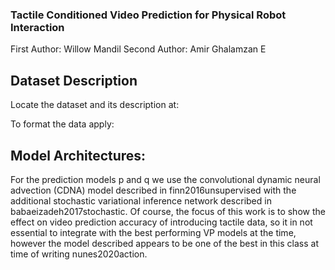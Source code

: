 ### Tactile Conditioned Video Prediction for Physical Robot Interaction

First Author: Willow Mandil
Second Author: Amir Ghalamzan E

## Dataset Description
Locate the dataset and its description at: 

To format the data apply:


## Model Architectures:
For the prediction models p and q we use the convolutional dynamic neural advection (CDNA) model described in finn2016unsupervised with the additional stochastic variational inference network described in babaeizadeh2017stochastic. Of course, the focus of this work is to show the effect on video prediction accuracy of introducing tactile data, so it in not essential to integrate with the best performing VP models at the time, however the model described appears to be one of the best in this class at time of writing nunes2020action. 


